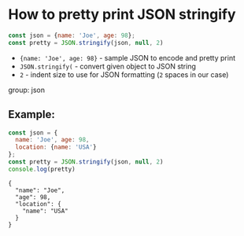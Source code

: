 # How to pretty print JSON stringify

```js
const json = {name: 'Joe', age: 98};
const pretty = JSON.stringify(json, null, 2)
```

- `{name: 'Joe', age: 98}` - sample JSON to encode and pretty print
- `JSON.stringify(` - convert given object to JSON string
- `2` - indent size to use for JSON formatting (`2` spaces in our case)

group: json

## Example: 
```js
const json = {
  name: 'Joe', age: 98,
  location: {name: 'USA'}
};
const pretty = JSON.stringify(json, null, 2)
console.log(pretty)
```
```
{
  "name": "Joe",
  "age": 98,
  "location": {
    "name": "USA"
  }
}

```

